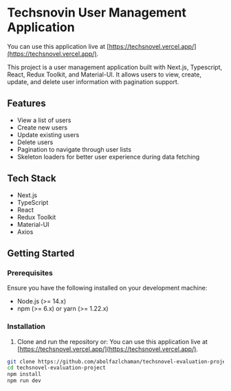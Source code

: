 # Techsnovin User Management Application

You can use this application live at [https://techsnovel.vercel.app/](https://techsnovel.vercel.app/).

This project is a user management application built with Next.js, Typescript, React, Redux Toolkit, and Material-UI. It allows users to view, create, update, and delete user information with pagination support.

## Features

- View a list of users
- Create new users
- Update existing users
- Delete users
- Pagination to navigate through user lists
- Skeleton loaders for better user experience during data fetching

## Tech Stack

- Next.js
- TypeScript
- React
- Redux Toolkit
- Material-UI
- Axios

## Getting Started

### Prerequisites

Ensure you have the following installed on your development machine:

- Node.js (>= 14.x)
- npm (>= 6.x) or yarn (>= 1.22.x)

### Installation

1. Clone and run the repository or:
You can use this application live at [https://techsnovel.vercel.app/](https://techsnovel.vercel.app/).


```bash
git clone https://github.com/abolfazlchaman/techsnovel-evaluation-project
cd techsnovel-evaluation-project
npm install
npm run dev
```